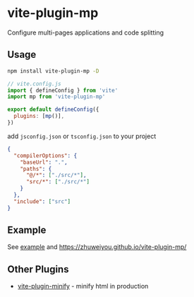 # vite-plugin-mp

Configure multi-pages applications and code splitting

## Usage

```bash
npm install vite-plugin-mp -D
```

```js
// vite.config.js
import { defineConfig } from 'vite'
import mp from 'vite-plugin-mp'

export default defineConfig({
  plugins: [mp()],
})
```

add `jsconfig.json` or `tsconfig.json` to your project

```json
{
  "compilerOptions": {
    "baseUrl": ".",
    "paths": {
      "@/*": ["./src/*"],
      "src/*": ["./src/*"]
    }
  },
  "include": ["src"]
}
```

## Example

See [example](https://github.com/zhuweiyou/vite-plugin-mp/tree/master/example) and <https://zhuweiyou.github.io/vite-plugin-mp/>

## Other Plugins

- [vite-plugin-minify](https://github.com/zhuweiyou/vite-plugin-minify) - minify html in production
